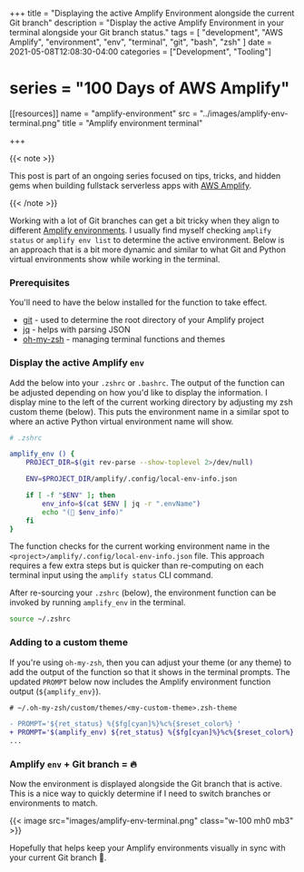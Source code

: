 +++
title = "Displaying the active Amplify Environment alongside the current Git branch"
description = "Display the active Amplify Environment in your terminal alongside your Git branch status."
tags = [
    "development", 
    "AWS Amplify", 
    "environment",
    "env",
    "terminal",
    "git",
    "bash", 
    "zsh"
]
date = 2021-05-08T12:08:30-04:00
categories = ["Development", "Tooling"]
# series = "100 Days of AWS Amplify"

[[resources]]
  name = "amplify-environment"
  src = "../images/amplify-env-terminal.png"
  title = "Amplify environment terminal"


+++

{{< note >}}

This post is part of an ongoing series focused on tips, tricks, and hidden gems when building fullstack serverless apps with [AWS Amplify](https://docs.amplify.aws/).

{{< /note >}}

Working with a lot of Git branches can get a bit tricky when they align to different [Amplify environments](https://docs.amplify.aws/cli/teams/overview). I usually find myself checking `amplify status` or `amplify env list` to determine the active environment. Below is an approach that is a bit more dynamic and similar to what Git and Python virtual environments show while working in the terminal.


### Prerequisites
You'll need to have the below installed for the function to take effect.

- [git](https://git-scm.com/) - used to determine the root directory of your Amplify project
- [jq](https://stedolan.github.io/jq/download/) - helps with parsing JSON
- [oh-my-zsh](https://ohmyz.sh/) - managing terminal functions and themes


### Display the active Amplify `env`

Add the below into your `.zshrc` or `.bashrc`. The output of the function can be adjusted depending on how you'd like to display the information. I display mine to the left of the current working directory by adjusting my zsh custom theme (below). This puts the environment name in a similar spot to where an active Python virtual environment name will show.

```zsh
# .zshrc

amplify_env () {
    PROJECT_DIR=$(git rev-parse --show-toplevel 2>/dev/null) 

    ENV=$PROJECT_DIR/amplify/.config/local-env-info.json 

    if [ -f "$ENV" ]; then
        env_info=$(cat $ENV | jq -r ".envName") 
        echo "(🚀 $env_info)"
    fi
}

```

The function checks for the current working environment name in the `<project>/amplify/.config/local-env-info.json` file. This approach requires a few extra steps but is quicker than re-computing on each terminal input using the `amplify status` CLI command. 



After re-sourcing your `.zshrc` (below), the environment function can be invoked by running `amplify_env` in the terminal.

```zsh
source ~/.zshrc
```


### Adding to a custom theme

If you're using `oh-my-zsh`, then you can adjust your theme (or any theme) to add the output of the function so that it shows in the terminal prompts. The updated `PROMPT` below now includes the Amplify environment function output (`${amplify_env}`).


```diff
# ~/.oh-my-zsh/custom/themes/<my-custom-theme>.zsh-theme

- PROMPT='${ret_status} %{$fg[cyan]%}%c%{$reset_color%} '
+ PROMPT='$(amplify_env) ${ret_status} %{$fg[cyan]%}%c%{$reset_color%} '
...

```

### Amplify `env` + Git branch = 🔥

Now the environment is displayed alongside the Git branch that is active. This is a nice way to quickly determine if I need to switch branches or environments to match.


{{< image src="images/amplify-env-terminal.png" class="w-100 mh0 mb3" >}}



Hopefully that helps keep your Amplify environments visually in sync with your current Git branch 🌲.
